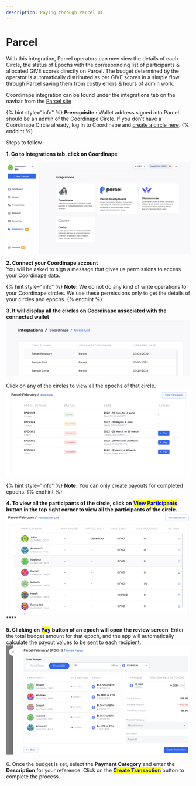 ```yaml
---
description: Paying through Parcel UI
---
```


# Parcel

With this integration, Parcel operators can now view the details of each Circle, the status of Epochs with the corresponding list of participants & allocated GIVE scores directly on Parcel. The budget determined by the operator is automatically distributed as per GIVE scores in a simple flow through Parcel saving them from costly errors & hours of admin work.

Coordinape integration can be found under the integrations tab on the navbar from the [Parcel site](https://app.parcel.money)

{% hint style="info" %}
**Prerequisite :** Wallet address signed into Parcel should be an admin of the Coordinape Circle. If you don’t have a Coordinape Circle already, log in to Coordinape and [create a circle here](https://app.coordinape.com/new-circle).
{% endhint %}

Steps to follow :

**1. Go to Integrations tab. click on Coordinape**

****![](<../../../.gitbook/assets/image (7) (1) (2).png>)****

**2. Connect your Coordinape account**\
You will be asked to sign a message that gives us permissions to access your Coordinape data.

{% hint style="info" %}
**Note:** We do not do any kind of write operations to your Coordinape circles. We use these permissions only to get the details of your circles and epochs.
{% endhint %}

**3. It will display all the circles on Coordinape associated with the connected wallet**![](<../../../.gitbook/assets/image (11) (2).png>)

Click on any of the circles to view all the epochs of that circle.![](<../../../.gitbook/assets/image (6) (1) (2).png>)

{% hint style="info" %}
**Note:** You can only create payouts for completed epochs.
{% endhint %}

**4.  To view all the participants of the circle, click on** <mark style="color:blue;">**View Participants**</mark> **button in the top right corner to view all the participants of the circle.**![](<../../../.gitbook/assets/image (14) (2).png>)****

**5. Clicking on** <mark style="color:blue;">**Pay**</mark> **button of an epoch will open the review screen**. Enter the total budget amount for that epoch, and the app will automatically calculate the payout values to be sent to each recipient.![](<../../../.gitbook/assets/image (8) (2).png>)

6\. Once the budget is set, select the **Payment Category** and enter the **Description** for your reference. Click on the <mark style="color:blue;">**Create Transaction**</mark> button to complete the process.
